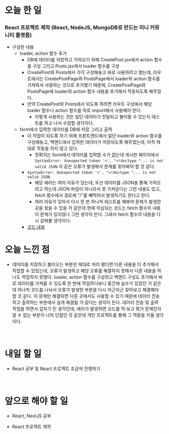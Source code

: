 # 오늘 한 일

### React 프로젝트 제작 (React, NodeJS, MongoDB로 만드는 미니 커뮤니티 플랫폼)

- 구성한 내용
  - loader, action 함수 추가
    - DB에 데이터를 저장하고 가져오기 위해 CreatePost.jsx에서 action 함수를 구성 그리고 Posts.jsx에서 loader 함수를 구성
    - CreatePost와 Posts에서 각각 구성해놓고 바로 사용하려고 했는데, 라우트에서는 CreatePostPage와 PostsPage에서 loader와 action 함수를 가져와서 사용하는 것으로 추가했기 때문에, CreatePostPage와 PostsPage에 loader와 action 함수 내용을 추가해서 작동되도록 해주었다.
    - 만약 CreatePost와 Posts에서 되도록 하려면 라우트 구성에서 해당 loader 함수나 action 함수를 따로 import해서 사용해야 한다.
      - 이렇게 사용하는 것은 일단 데이터가 전달되고 불러올 수 있는지 테스트를 하고 나서 수정할 생각이다.
  - form에서 입력한 데이터를 DB에 저장 그리고 출력
    - 이 작업이 되도록 하기 위해 프론트엔드에서 일단 loader와 action 함수를 구성해놓고, 백엔드에서 입력한 데이터가 저장되도록 해주었는데, 아직 제대로 작동을 하지 않고 있다.
      - 정확히는 form에서 데이터를 입력할 수가 없는데 게시판 페이지에서 `SyntaxError: Unexpected token '<', "<!doctype "... is not valid JSON` 이 같은 오류가 발생해서 문제를 찾아봐야 할 것 같다.
    - `SyntaxError: Unexpected token '<', "<!doctype "... is not valid JSON`
      - 해당 에러는 여러 이유가 있는데, 우선 데이터를 JSON을 통해 가져오려고 하는데 JSON 파일이 아니라서 못 가져온다는 그런 내용도 있고, fetch 함수에서 경로에 "/"를 빼먹어서 발생하기도 한다고 한다.
      - 여러 이유가 있어서 다시 한 번 하나씩 테스트를 해봐야 문제가 발생한 곳을 찾을 수 있을 거 같은데 현재 의심되는 코드는 fetch 함수의 내용이 문제가 있지않나 그런 생각이 든다. 그래서 fetch 함수의 내용을 다시 살펴볼 생각이다.
    - [코드 내용](https://github.com/jeongsangtae/mini-community-platform/commit/7dbbfe3d0cfc310de98d061e4b260b2c4a67a487)

# 오늘 느낀 점

- 데이터를 저장하고 불러오는 부분만 제대로 처리 됐다면 다른 내용을 더 추가해서 작업할 수 있었는데, 오류가 발생하고 해당 오류를 해결하지 못해서 다른 내용을 하나도 작업하지 못했다. loader, action 함수를 구성하고 백엔드 구성도 추가해서 바로 데이터를 가져올 수 있도록 한 번에 작업하다보니 중간에 실수가 있었던 거 같은데 하나씩 코드를 나눠서 오류가 발생한 부분을 다시 차근차근 찾아보고 해결해야 할 것 같다. 이 문제만 해결되면 다른 곳에서도 사용할 수 있기 때문에 데이터 전송하고 출력하는 부분에서 쉽게 해결될 거 같다는 생각이 든다. 데이터 전송 및 출력 작업을 하면서 갑자기 든 생각인데, 에러가 발생하면 코드를 딱 보고 뭐가 문제인지 알 수 없는 부분이 나의 단점인 것 같은데 개인 프로젝트를 통해 그 역량을 키울 생각이다.

<br />

# 내일 할 일

- React 공부 및 React 프로젝트 조금씩 진행하기

<br />

# 앞으로 해야 할 일

- React, NextJS 공부

- React 프로젝트 제작
